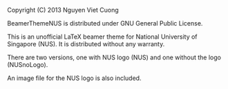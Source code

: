 Copyright (C) 2013 Nguyen Viet Cuong

BeamerThemeNUS is distributed under GNU General Public License.

This is an unofficial LaTeX beamer theme for National University of Singapore (NUS). It is distributed without any warranty.

There are two versions, one with NUS logo (NUS) and one without the logo (NUSnoLogo). 

An image file for the NUS logo is also included.
